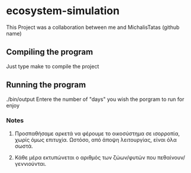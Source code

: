 # ecosystem-simulation

This Project was a collaboration between me and MichalisTatas (github name)

## Compiling the program

Just type make το compile the project

## Running the program

./bin/output
Entere the number of "days" you wish the porgram to run for
enjoy

### Notes

1) Προσπαθήσαμε αρκετά να φέρουμε το οικοσύστημα σε ισορροπία, χωρίς όμως επιτυχία. Ωστόσο, από άποψη λειτουργίας, είναι όλα σωστά.

2) Κάθε μέρα εκτυπώνεται ο αριθμός των ζώων/φυτών που πεθαίνουν/γεννιούνται.
